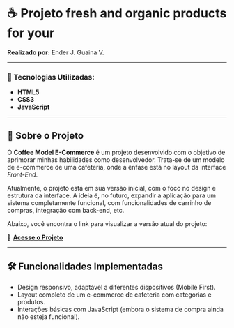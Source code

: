 # ☕️ Projeto fresh and organic products for your

**Realizado por:** Ender J. Guaina V.

---

### 🚀 Tecnologias Utilizadas:

- **HTML5**
- **CSS3**
- **JavaScript**

---

## 📜 Sobre o Projeto

O **Coffee Model E-Commerce** é um projeto desenvolvido com o objetivo de aprimorar minhas habilidades como desenvolvedor. Trata-se de um modelo de e-commerce de uma cafeteria, onde a ênfase está no layout da interface *Front-End*. 

Atualmente, o projeto está em sua versão inicial, com o foco no design e estrutura da interface. A ideia é, no futuro, expandir a aplicação para um sistema completamente funcional, com funcionalidades de carrinho de compras, integração com back-end, etc.

Abaixo, você encontra o link para visualizar a versão atual do projeto:

🔗 **[Acesse o Projeto](https://e-cormerce-theta.vercel.app/)**

---

## 🛠️ Funcionalidades Implementadas

- Design responsivo, adaptável a diferentes dispositivos (Mobile First).
- Layout completo de um e-commerce de cafeteria com categorias e produtos.
- Interações básicas com JavaScript (embora o sistema de compra ainda não esteja funcional).

